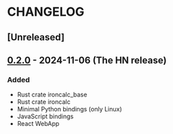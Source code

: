 # CHANGELOG

## [Unreleased]

## [0.2.0] - 2024-11-06 (The HN release)

### Added

- Rust crate ironcalc_base
- Rust crate ironcalc
- Minimal Python bindings (only Linux)
- JavaScript bindings
- React WebApp

[0.2.0]: https://github.com/IronCalc/ironcalc/releases/tag/v0.2.0
